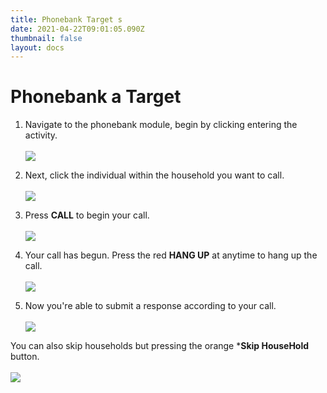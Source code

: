 ```yaml
---
title: Phonebank Target s
date: 2021-04-22T09:01:05.090Z
thumbnail: false
layout: docs
---
```

# Phonebank a Target 

1. Navigate to the phonebank module, begin by clicking entering the activity.
<br><br>
![](../../images/phonebank-step2.jpg)

2. Next, click the individual  within the household you want to call.
<br><br>
![](../../images/phonebank-step3.jpg)

3. Press **CALL** to begin your call.
<br><br>
![](../../images/phonebank-step4.jpg)

4. Your call has begun. Press the red **HANG UP** at anytime to hang up the call.
<br><br>
![](../../images/phonebank-step5.jpg)

5. Now you're able to submit a response according to your call. 
<br><br>
![](../../images/phonebank-step6.jpg)

You can also skip households but pressing the orange ***Skip HouseHold** button. 
<br><br>
![](../../images/phonebank-step7.jpg)